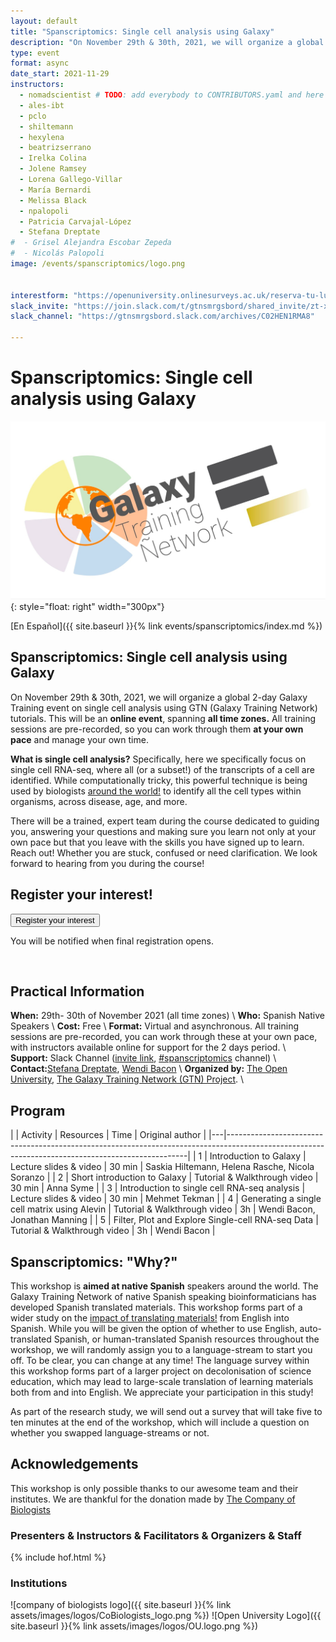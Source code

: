 ```yaml
---
layout: default
title: "Spanscriptomics: Single cell analysis using Galaxy"
description: "On November 29th & 30th, 2021, we will organize a global 2-day Galaxy Training event on single cell analysis using GTN (Galaxy Training Network) tutorials."
type: event
format: async
date_start: 2021-11-29
instructors:
  - nomadscientist # TODO: add everybody to CONTRIBUTORS.yaml and here
  - ales-ibt
  - pclo
  - shiltemann
  - hexylena
  - beatrizserrano
  - Irelka Colina
  - Jolene Ramsey
  - Lorena Gallego-Villar
  - María Bernardi
  - Melissa Black
  - npalopoli
  - Patricia Carvajal-López
  - Stefana Dreptate
#  - Grisel Alejandra Escobar Zepeda
#  - Nicolás Palopoli
image: /events/spanscriptomics/logo.png


interestform: "https://openuniversity.onlinesurveys.ac.uk/reserva-tu-lugar-en-el-taller-analisis-de-datos-single-ce"
slack_invite: "https://join.slack.com/t/gtnsmrgsbord/shared_invite/zt-x7vinbs1-BA~Kht6N86JBhDq0uTIVdQ"
slack_channel: "https://gtnsmrgsbord.slack.com/archives/C02HEN1RMA8"

---
```


# Spanscriptomics: Single cell analysis using Galaxy

![Course logo](logo.png){: style="float: right" width="300px"}

[En Español]({{ site.baseurl }}{% link events/spanscriptomics/index.md %})

## Spanscriptomics: Single cell analysis using Galaxy

On November 29th & 30th, 2021, we will organize a global 2-day Galaxy Training event on single cell analysis using GTN (Galaxy Training Network) tutorials. This will be an **online event**, spanning **all time zones.** All training sessions are pre-recorded, so you can work through them **at your own pace** and manage your own time.


**What is single cell analysis?** Specifically, here we specifically focus on single cell RNA-seq, where all (or a subset!) of the transcripts of a cell are identified. While computationally tricky, this powerful technique is being used by biologists [around the world!](https://www.frontiersin.org/articles/10.3389/feduc.2021.710971/full#h1) to identify all the cell types within organisms, across disease, age, and more.

There will be a trained, expert team during the course dedicated to guiding you, answering your questions and making sure you learn not only at your own pace but that you leave with the skills you have signed up to learn. Reach out! Whether you are stuck, confused or need clarification. We look forward to hearing from you during the course!


## Register your interest!

<a href="{{page.interestform}}"><button type="button" class="btn btn-success btn-lg">Register your interest</button></a>

You will be notified when final registration opens.

<br/>


## Practical Information

**When:** 29th- 30th of November 2021 (all time zones) \\
**Who:** Spanish Native Speakers \\
**Cost:** Free \\
**Format:** Virtual and asynchronous. All training sessions are pre-recorded, you can work through these at your own pace, with instructors available online for support for the 2 days period. \\
**Support:** Slack Channel  ([invite link]({{page.slack_invite}}), [#spanscriptomics]({{page.slack_channel}}) channel)  \\
**Contact:**[Stefana Dreptate](mailto:stefana.dreptate@gmail.com), [Wendi Bacon](mailto:Wendi.Bacon@gmail.com)  \\
**Organized by:** [The Open University](https://www.openuniversity.edu/), [The Galaxy Training Network (GTN) Project](https://training.galaxyproject.org/training-material/hall-of-fame). \\

## Program

|   |                  Activity                         |             Resources             |  Time  |              Original author                    |
|---|--------------------------------------------------------------------------------------------------------------------------------------------------|
| 1 | Introduction to Galaxy                            | Lecture slides & video            | 30 min | Saskia Hiltemann, Helena Rasche, Nicola Soranzo |
| 2 | Short introduction to Galaxy                      | Tutorial & Walkthrough video      | 30 min | Anna Syme                                       |
| 3 | Introduction to single cell RNA-seq analysis      | Lecture slides & video            | 30 min | Mehmet Tekman                                   |
| 4 | Generating a single cell matrix using Alevin      | Tutorial & Walkthrough video      |  3h    | Wendi Bacon, Jonathan  Manning                  |
| 5 | Filter, Plot and Explore Single-cell RNA-seq Data | Tutorial & Walkthrough video      |  3h    | Wendi Bacon                                     |



## Spanscriptomics: "Why?"

This workshop is **aimed at native Spanish** speakers around the world. The Galaxy Training Ñetwork of native Spanish speaking bioinformaticians has developed Spanish translated materials. This workshop forms part of a wider study on the [impact of translating materials!](https://www.nature.com/articles/d41586-021-02218-x?utm_source=twt_nat&utm_medium=social&utm_campaign=nature) from English into Spanish. While you will be given the option of whether to use English, auto-translated Spanish, or human-translated Spanish resources throughout the workshop, we will randomly assign you to a language-stream to start you off. To be clear, you can change at any time!
The language survey within this workshop forms part of a larger project on decolonisation of science education, which may lead to large-scale translation of learning materials both from and into English. We appreciate your participation in this study!

As part of the research study, we will send out a survey that will take five to ten minutes at the end of the workshop, which will include a question on whether you swapped language-streams or not.


## Acknowledgements

This workshop is only possible thanks to our awesome team and their institutes.
We are thankful for the donation made by [The Company of Biologists](https://www.biologists.com/)

### Presenters & Instructors & Facilitators & Organizers & Staff

{% include hof.html %}

### Institutions

![company of biologists logo]({{ site.baseurl }}{% link assets/images/logos/CoBiologists_logo.png %}) ![Open University Logo]({{ site.baseurl }}{% link assets/images/logos/OU.logo.png %})
